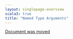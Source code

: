 ```yaml
---
layout: singlepage-overview
scala3: true
title: "Named Type Arguments"
---
```


[Document was moved](../experimental/named-typeargs.md)
